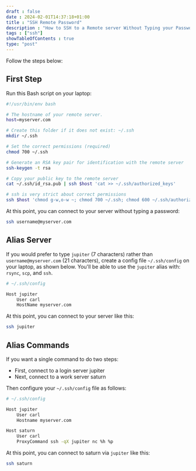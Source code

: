 ```yaml
--- 
draft : false
date : 2024-02-01T14:37:18+01:00
title : "SSH Remote Password"
description : "How to SSH to a Remote server Without Typing your Password"
tags : ["ssh"]
showTableOfContents : true
type: "post"
---
```


Follow the steps below:

## First Step

Run this Bash script on your laptop:
```bash
#!/usr/bin/env bash

# The hostname of your remote server.
host=myserver.com

# Create this folder if it does not exist: ~/.ssh
mkdir ~/.ssh

# Set the correct permissions (required)
chmod 700 ~/.ssh

# Generate an RSA key pair for identification with the remote server
ssh-keygen -t rsa

# Copy your public key to the remote server
cat ~/.ssh/id_rsa.pub | ssh $host 'cat >> ~/.ssh/authorized_keys'

# ssh is very strict about correct permissions
ssh $host 'chmod g-w,o-w ~; chmod 700 ~/.ssh; chmod 600 ~/.ssh/authorized_keys'
```
At this point, you can connect to your server without typing a password:
```bash
ssh username@myserver.com
```

## Alias Server

If you would prefer to type `jupiter` (7 characters) rather than `username@myserver.com` (21 characters), create a config file `~/.ssh/config` on your laptop, as shown below. You'll be able to use the `jupiter` alias with: `rsync`, `scp`, and `ssh`.
```bash
# ~/.ssh/config

Host jupiter
    User carl
    HostName myserver.com
```

At this point, you can connect to your server like this:
```bash
ssh jupiter
```

## Alias Commands

If you want a single command to do two steps:
* First, connect to a login server jupiter
* Next, connect to a work server saturn

Then configure your `~/.ssh/config` file as follows:
```bash
# ~/.ssh/config

Host jupiter
    User carl
    Hostname myserver.com

Host saturn
    User carl
    ProxyCommand ssh -qX jupiter nc %h %p
```
At this point, you can connect to saturn via `jupiter` like this:
```bash
ssh saturn
```
